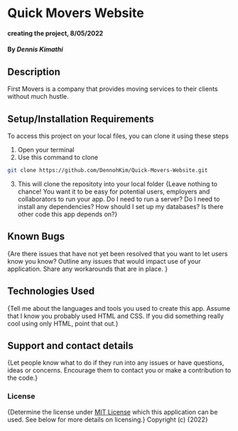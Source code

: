 
# Quick Movers Website
#### creating the project, 8/05/2022
#### By *Dennis Kimathi*
## Description
First Movers is a company that provides moving services to their clients without much hustle.
## Setup/Installation Requirements
To access this project on your local files, you can clone it using these steps
1. Open your terminal
2. Use this command to clone 
```bash
git clone https://github.com/DennohKim/Quick-Movers-Website.git
```
3. This will clone the repositoty into your local folder
{Leave nothing to chance! You want it to be easy for potential users, employers and collaborators to run your app. Do I need to run a server? Do I need to install any dependencies? How should I set up my databases? Is there other code this app depends on?}
## Known Bugs
{Are there issues that have not yet been resolved that you want to let users know you know? Outline any issues that would impact use of your application. Share any workarounds that are in place. }
## Technologies Used
{Tell me about the languages and tools you used to create this app. Assume that I know you probably used HTML and CSS. If you did something really cool using only HTML, point that out.}
## Support and contact details
{Let people know what to do if they run into any issues or have questions, ideas or concerns.  Encourage them to contact you or make a contribution to the code.}
### License
{Determine the license under [MIT License](LICENSE.txt) which this application can be used.  See below for more details on licensing.}
Copyright (c) {2022} 
